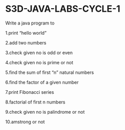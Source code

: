 # S3D-JAVA-LABS-CYCLE-1

Write a java program to

1.print “hello world”

2.add two numbers

3.check given no is odd or even

4.check given no is prime or not

5.find the sum of first “n” natural numbers

6.find the factor of a given number

7.print Fibonacci series

8.factorial of first n numbers

9.check given no is palindrome or not

10.amstrong or not
